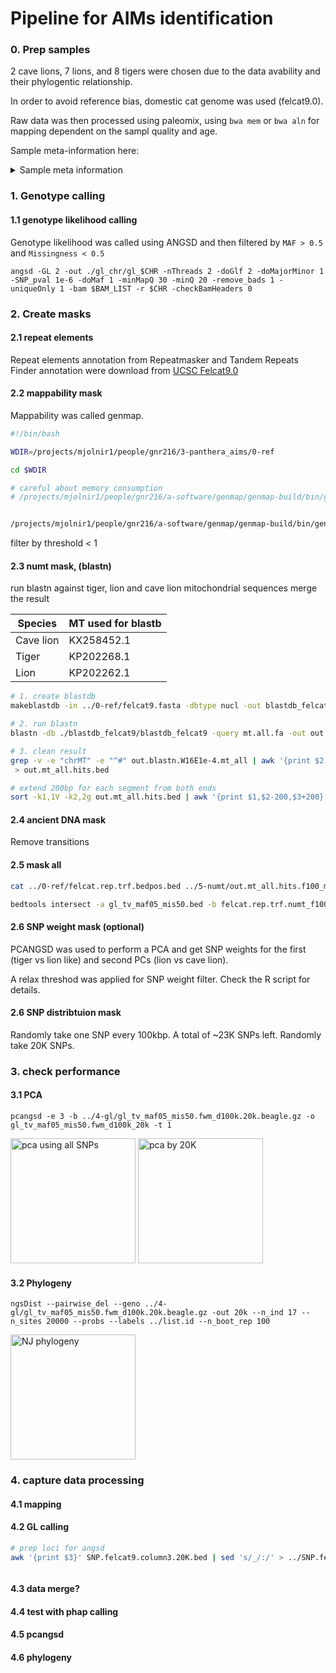 # Pipeline for AIMs identification

### 0. Prep samples
2 cave lions, 7 lions, and 8 tigers were chosen due to the data avability and their phylogentic relationship.

In order to avoid reference bias, domestic cat genome was used (felcat9.0).

Raw data was then processed using paleomix, using `bwa mem` or `bwa aln` for mapping dependent on the sampl quality and age.

Sample meta-information here:
<details>
  <summary>Sample meta information</summary>
  [Sample meta-information](https://docs.google.com/spreadsheets/d/1CMswMdxAq-nw5aDnAL6u-kl7WNeRNOxeQDbLMn4y-pE/edit?usp=sharing)  
</details>

### 1. Genotype calling
#### 1.1 genotype likelihood calling

Genotype likelihood was called using ANGSD and then filtered by `MAF > 0.5` and `Missingness < 0.5`

```
angsd -GL 2 -out ./gl_chr/gl_$CHR -nThreads 2 -doGlf 2 -doMajorMinor 1 -SNP_pval 1e-6 -doMaf 1 -minMapQ 30 -minQ 20 -remove_bads 1 -uniqueOnly 1 -bam $BAM_LIST -r $CHR -checkBamHeaders 0
```

### 2. Create masks
#### 2.1 repeat elements 

Repeat elements annotation from Repeatmasker and Tandem Repeats Finder annotation were download from [UCSC Felcat9.0](http://hgdownload.soe.ucsc.edu/goldenPath/felCat9/bigZips/)


#### 2.2 mappability mask 
Mappability was called genmap.

``` bash
#!/bin/bash

WDIR=/projects/mjolnir1/people/gnr216/3-panthera_aims/0-ref

cd $WDIR

# careful about memory consumption
# /projects/mjolnir1/people/gnr216/a-software/genmap/genmap-build/bin/genmap index -F ./felcat9.fasta -I ./genmap_index


/projects/mjolnir1/people/gnr216/a-software/genmap/genmap-build/bin/genmap map -K 100 -E 2 -I ./genmap_index -O ./genmap_out -t -w -bg -T 20
```

filter by threshold < 1



#### 2.3 numt mask, (blastn)
run blastn against tiger, lion and cave lion mitochondrial sequences
merge the result


|Species|MT used for blastb|
|---|---|
|Cave lion|KX258452.1|
|Tiger|KP202268.1|
|Lion|KP202262.1|



``` bash
# 1. create blastdb
makeblastdb -in ../0-ref/felcat9.fasta -dbtype nucl -out blastdb_felcat9

# 2. run blastn
blastn -db ./blastdb_felcat9/blastdb_felcat9 -query mt.all.fa -out out.blastn.W16E1e-4.mt_all -word_size 16 -evalue 0.0001 -outfmt 7

# 3. clean result
grep -v -e "chrMT" -e "^#" out.blastn.W16E1e-4.mt_all | awk '{print $2,$9,$10}' | awk '$2>$3 {print $1,$3,$2;next}{print $0}' OFS='\t'
 > out.mt_all.hits.bed

# extend 200bp for each segment from both ends
sort -k1,1V -k2,2g out.mt_all.hits.bed | awk '{print $1,$2-200,$3+200}' OFS='\t' | bedtools merge > out.mt_all.hits.f100_merge.bed

```


#### 2.4 ancient DNA mask
Remove transitions


#### 2.5 mask all

``` bash
cat ../0-ref/felcat.rep.trf.bedpos.bed ../5-numt/out.mt_all.hits.f100_merge.bed | sort -k1,1V -k2,2g | bedtools merge > felcat.rep.trf.numt_f100.bedpos.bed

bedtools intersect -a gl_tv_maf05_mis50.bed -b felcat.rep.trf.numt_f100.bedpos.bed -v > gl_tv_maf05_mis50.rep.trf.numt_f100.bed
```

#### 2.6 SNP weight mask (optional)

PCANGSD was used to perform a PCA and get SNP weights for the first (tiger vs lion like) and second PCs (lion vs cave lion).

A relax threshod was applied for SNP weight filter. Check the R script for details.


#### 2.6 SNP distribtuion mask
Randomly take one SNP every 100kbp.  A total of ~23K SNPs left. Randomly take 20K SNPs.
 

### 3. check performance
#### 3.1 PCA

```
pcangsd -e 3 -b ../4-gl/gl_tv_maf05_mis50.fwm_d100k.20k.beagle.gz -o gl_tv_maf05_mis50.fwm_d100k_20k -t 1
```

<img src="pca_gl_raw_8x8.png" alt="pca using all SNPs" width="200"/>

<img src="pca_gl_20K_8x8.png" alt="pca by 20K" width="200"/>


#### 3.2 Phylogeny

```
ngsDist --pairwise_del --geno ../4-gl/gl_tv_maf05_mis50.fwm_d100k.20k.beagle.gz -out 20k --n_ind 17 --n_sites 20000 --probs --labels ../list.id --n_boot_rep 100
```

<img src="phy.20K.bs100.tre.png" alt="NJ phylogeny" width="200"/>



### 4. capture data processing
#### 4.1 mapping 

#### 4.2 GL calling

``` bash
# prep loci for angsd
awk '{print $3}' SNP.felcat9.column3.20K.bed | sed 's/_/:/' > ../SNP.felcat9.column3.20K.angsd



```

#### 4.3 data merge?

#### 4.4 test with phap calling


#### 4.5 pcangsd

#### 4.6 phylogeny


